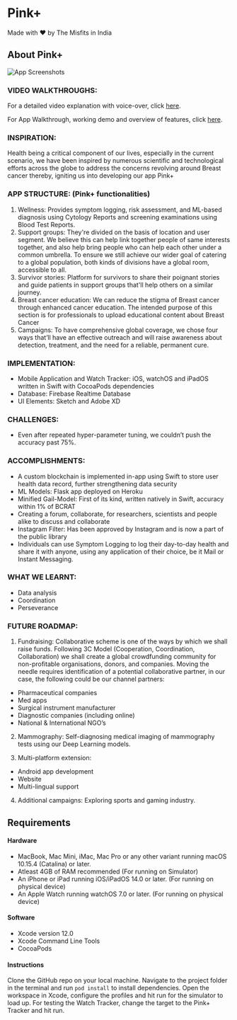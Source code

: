 # Pink+

Made with ❤️ by The Misfits in India

## About Pink+

![App Screenshots](https://raw.githubusercontent.com/skhiearth/Pink-iOS/master/Screenshots/App%20Screenshots.png?token=AIZPUXILU7AU4PJERQU4HW27QPX34)

### VIDEO WALKTHROUGHS:

For a detailed video explanation with voice-over, click [here](https://www.youtube.com/watch?v=L1d9DSalAQ0).

For App Walkthrough, working demo and overview of features, click [here](https://www.youtube.com/watch?v=G9onOfe3vEs&t=22s).

### INSPIRATION: 
Health being a critical component of our lives, especially in the current scenario, we have been inspired by numerous scientific and technological efforts across the globe to address the concerns revolving around Breast cancer thereby, igniting us into developing our app Pink+ 

### APP STRUCTURE: (Pink+ functionalities)
1. Wellness: Provides symptom logging, risk assessment, and ML-based diagnosis using Cytology Reports and screening examinations using Blood Test
 Reports. 
2. Support groups: They're divided on the basis of location and user segment. We believe this can help link together people of same interests together, and also help bring people who can help each other under a common umbrella. To ensure we still achieve our wider goal of catering to a global population, both kinds of divisions have a global room, accessible to all.
3. Survivor stories: Platform for survivors to share their poignant stories and guide patients in support groups that'll help others on a similar journey.
4. Breast cancer education: We can reduce the stigma of Breast cancer through enhanced cancer education. The intended purpose of this section is for professionals to upload educational content about Breast Cancer
5. Campaigns: To have comprehensive global coverage, we chose four ways that’ll have an effective outreach and will raise awareness about detection, treatment, and the need for a reliable, permanent cure.

### IMPLEMENTATION:
* Mobile Application and Watch Tracker: iOS, watchOS and iPadOS written in Swift with CocoaPods dependencies
* Database: Firebase Realtime Database
* UI Elements: Sketch and Adobe XD

### CHALLENGES:
* Even after repeated hyper-parameter tuning, we couldn’t push the accuracy past 75%.

### ACCOMPLISHMENTS:
* A custom blockchain is implemented in-app using Swift to store user health data record, further strengthening data security
* ML Models: Flask app deployed on Heroku
* Minified Gail-Model: First of its kind, written natively in Swift, accuracy within 1% of BCRAT
* Creating a forum, collaborate, for researchers, scientists and people alike to discuss and collaborate
* Instagram Filter: Has been approved by Instagram and is now a part of the public library 
* Individuals can use Symptom Logging to log their day-to-day health and share it with anyone, using any application of their choice, be it Mail or Instant Messaging.

### WHAT WE LEARNT:
* Data analysis  
* Coordination 
* Perseverance

### FUTURE ROADMAP:
1. Fundraising: Collaborative scheme is one of the ways by which we shall raise funds. Following 3C Model (Cooperation, Coordination, Collaboration) we shall create a global crowdfunding community for non-profitable organisations, donors, and companies. Moving the needle requires identification of a potential collaborative partner, in our case, the following could be our channel partners: 
 * Pharmaceutical companies
 * Med apps
 * Surgical instrument manufacturer
 * Diagnostic companies (including online)
 * National & International NGO’s

2. Mammography: Self-diagnosing medical imaging of mammography tests using our Deep Learning models. 

3.	Multi-platform extension: 
 * Android app development 
 * Website 
 * Multi-lingual support 
 
4.	Additional campaigns: Exploring sports and gaming industry.

## Requirements

#### Hardware

* MacBook, Mac Mini, iMac, Mac Pro or any other variant running macOS 10.15.4 (Catalina) or later.
* Atleast 4GB of RAM recommended (For running on Simulator)
* An iPhone or iPad running iOS/iPadOS 14.0 or later. (For running on physical device)
* An Apple Watch running watchOS 7.0 or later. (For running on physical device)

#### Software

* Xcode version 12.0
* Xcode Command Line Tools
* CocoaPods

#### Instructions

Clone the GitHub repo on your local machine. Navigate to the project folder in the terminal and run `pod install` to install dependencies. Open the workspace in Xcode, configure the profiles and hit run for the simulator to load up. For testing the Watch Tracker, change the target to the Pink+ Tracker and hit run.
